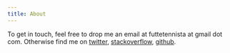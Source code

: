 ```yaml
---
title: About
---
```


To get in touch, feel free to drop me an email at futtetennista at gmail dot com.
Otherwise find me on [twitter](https://twitter.com/futtetennista),
[stackoverflow](https://stackoverflow.com/story/futtetennista),
[github](https://github.com/futtetennista).
